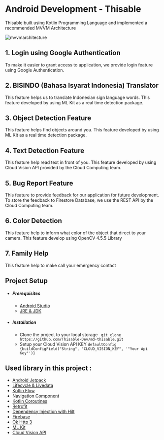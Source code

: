 # Android Development - Thisable

Thisable built using Kotlin Programming Language and implemented a recommended MVVM Architecture

![mvvmarchitecture](https://www.journaldev.com/wp-content/uploads/2018/04/android-mvvm-pattern.png)

## 1. Login using Google Authentication
To make it easier to grant access to application, we provide login feature using Google Authentication. 

## 2. BISINDO (Bahasa Isyarat Indonesia) Translator
This feature helps us to translate Indonesian sign language words. This feature developed by using ML Kit as a real time detection package.

## 3. Object Detection Feature
This feature helps find objects around you. This feature developed by using ML Kit as a real time detection package.

## 4. Text Detection Feature
This feature help read text in front of you. This feature developed by using Cloud Vision API provided by the Cloud Computing team.

## 5. Bug Report Feature
This feature to provide feedback for our application for future development. To store the feedback to Firestore Database, we use the REST API by the Cloud Computing team.

## 6. Color Detection
This feature help to inform what color of the object that direct to your camera. This feature develop using OpenCV 4.5.5 Library

## 7. Family Help
This feature help to make call your emergency contact

## Project Setup
  - ##### Prerequisites
    - [Android Studio](https://developer.android.com/studio)
    - [JRE & JDK](https://www.oracle.com/java/technologies/downloads/)
  - ##### Installation
    - Clone the project to your local storage
      ``` git clone https://github.com/Thisable-Dev/md-thisable.git```
    - Setup your Cloud Vision API KEY
      ```defaultConfig {buildConfigField("String", "CLOUD_VISION_KEY", '"Your Api Key"')}```

## Used library in this project :
  - [Android Jetpack](https://developer.android.com/jetpack)
  - [Lifecycle & Livedata](https://developer.android.com/jetpack/androidx/releases/lifecycle)
  - [Kotlin Flow](https://developer.android.com/kotlin/flow)
  - [Navigation Component](https://developer.android.com/jetpack/androidx/releases/navigation)
  - [Kotlin Coroutines](https://developer.android.com/kotlin/coroutines)    
  - [Retrofit](https://square.github.io/retrofit/)
  - [Dependency Injection with Hilt](https://developer.android.com/training/dependency-injection/hilt-android)   
  - [Firebase](https://firebase.google.com/docs/)    
  - [Ok Http 3](https://square.github.io/okhttp/) 
  - [ML Kit](https://developers.google.com/ml-kit)
  - [Cloud Vision API](https://cloud.google.com/vision)
